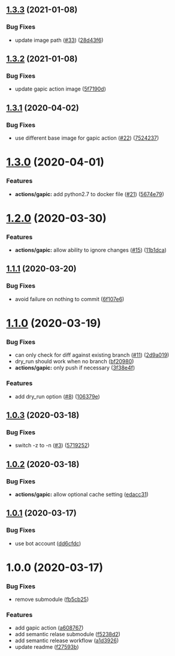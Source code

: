 ## [1.3.3](https://github.com/googlemaps/.github/compare/v1.3.2...v1.3.3) (2021-01-08)


### Bug Fixes

* update image path ([#33](https://github.com/googlemaps/.github/issues/33)) ([28d43f6](https://github.com/googlemaps/.github/commit/28d43f6067378e3a5e2688dc169c4c07409ce2e6))

## [1.3.2](https://github.com/googlemaps/.github/compare/v1.3.1...v1.3.2) (2021-01-08)


### Bug Fixes

* update gapic action image ([5f7190d](https://github.com/googlemaps/.github/commit/5f7190db4e56a85ad0c38461814078b65364ca1d))

## [1.3.1](https://github.com/googlemaps/.github/compare/v1.3.0...v1.3.1) (2020-04-02)


### Bug Fixes

* use different base image for gapic action ([#22](https://github.com/googlemaps/.github/issues/22)) ([7524237](https://github.com/googlemaps/.github/commit/75242376a3df8fb11657c461edd7472437223252))

# [1.3.0](https://github.com/googlemaps/.github/compare/v1.2.0...v1.3.0) (2020-04-01)


### Features

* **actions/gapic:** add python2.7 to docker file ([#21](https://github.com/googlemaps/.github/issues/21)) ([5674e79](https://github.com/googlemaps/.github/commit/5674e79350af9f8f26ffcc3ce2aeab48a54beb96))

# [1.2.0](https://github.com/googlemaps/.github/compare/v1.1.1...v1.2.0) (2020-03-30)


### Features

* **actions/gapic:** allow ability to ignore changes ([#15](https://github.com/googlemaps/.github/issues/15)) ([11b1dca](https://github.com/googlemaps/.github/commit/11b1dca9e33acdcb4812d8afd581c29f011e10a9))

## [1.1.1](https://github.com/googlemaps/.github/compare/v1.1.0...v1.1.1) (2020-03-20)


### Bug Fixes

* avoid failure on nothing to commit ([6f107e6](https://github.com/googlemaps/.github/commit/6f107e615ad845e580213a93519c859bef481bb1))

# [1.1.0](https://github.com/googlemaps/.github/compare/v1.0.3...v1.1.0) (2020-03-19)


### Bug Fixes

* can only check for diff against existing branch ([#11](https://github.com/googlemaps/.github/issues/11)) ([2d9a019](https://github.com/googlemaps/.github/commit/2d9a019eedfd8d95b5d6bcdc71b1ae191becd55a))
* dry_run should work when no branch ([bf20980](https://github.com/googlemaps/.github/commit/bf2098065af7c758bed2cd674b56409299304441))
* **actions/gapic:** only push if necessary ([3f38e4f](https://github.com/googlemaps/.github/commit/3f38e4f69e555b984fb0071a8b2eec714626af31))


### Features

* add dry_run option ([#8](https://github.com/googlemaps/.github/issues/8)) ([106379e](https://github.com/googlemaps/.github/commit/106379e0ad00045bc925db933c27072b91560c34))

## [1.0.3](https://github.com/googlemaps/.github/compare/v1.0.2...v1.0.3) (2020-03-18)


### Bug Fixes

* switch -z to -n ([#3](https://github.com/googlemaps/.github/issues/3)) ([5719252](https://github.com/googlemaps/.github/commit/57192529cc4fa95f27df11dc8e3d03cf686f7a89))

## [1.0.2](https://github.com/googlemaps/.github/compare/v1.0.1...v1.0.2) (2020-03-18)


### Bug Fixes

* **actions/gapic:** allow optional cache setting ([edacc31](https://github.com/googlemaps/.github/commit/edacc310b1fec8d3a2d6a3fad5eedaeb612357a4))

## [1.0.1](https://github.com/googlemaps/.github/compare/v1.0.0...v1.0.1) (2020-03-17)


### Bug Fixes

* use bot account ([dd6cfdc](https://github.com/googlemaps/.github/commit/dd6cfdcfe2644093c4eaba70b2a87c098934a61d))

# 1.0.0 (2020-03-17)


### Bug Fixes

* remove submodule ([fb5cb25](https://github.com/googlemaps/.github/commit/fb5cb258ce1f6e997855e9438192eb5dae7d290c))


### Features

* add gapic action ([a608767](https://github.com/googlemaps/.github/commit/a6087675fff7682316149356bc002f97947cdde1))
* add semantic relase submodule ([f5238d2](https://github.com/googlemaps/.github/commit/f5238d2fe9d20309c2138846e9f8497445b0ab4c))
* add semantic release workflow ([a1d3926](https://github.com/googlemaps/.github/commit/a1d392624cc96e77a0ef081dddcc1df35b8f7dcb))
* update readme ([f27593b](https://github.com/googlemaps/.github/commit/f27593be98a9c9dd807d5feef76240c816b52803))
